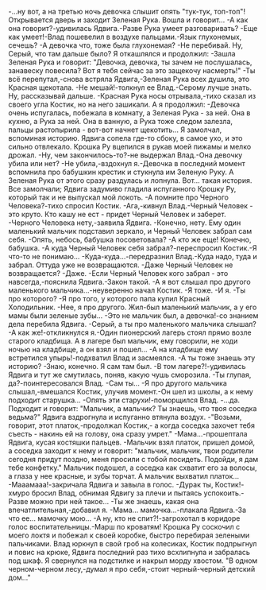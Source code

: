   -...ну вот, а на третью ночь девочка слышит опять "тук-тук, топ-топ"! Открывается дверь и заходит Зеленая Рука. Вошла и говорит...
-А как она говорит?-удивилась Ядвига.-Разве Рука умеет разговаривать?
-Еще как умеет!-Влад пошевелил в воздухе пальцами.-Язык глухонемых, сечешь?
-А девочка что, тоже была глухонемая?
-Не перебивай. Ну, Серый, что там дальше было?
Я откашлялся и продолжил:
-Зашла Зеленая Рука и говорит: "Девочка, девочка, ты зачем не послушалась, занавеску повесила? Вот я тебя сейчас за это защекочу насмерть!"
-Ты всё перепутал,-снова встряла Ядвига,-Зеленая Рука всех душила, это Красная щекотала.
-Не мешай!-толкнул ее Влад.-Серому лучше знать. Ну, рассказывай дальше.
-Красная Рука носы отрывала,-тихо сказал из своего угла Костик, но на него зашикали. А я продолжил:
-Девочка очень испугалась, побежала в комнату, а Зеленая Рука - за ней. Она в кухню, а Рука за ней. Она в ванную, а Рука тоже следом залезла, пальцы растопырила - вот-вот начнет щекотить...
Я замолчал, вспоминая историю. Ядвига сопела где-то сбоку, в самое ухо, и это сильно отвлекало. Крошка Ру вцепился в рукав моей пижамы и мелко дрожал.
-Ну, чем закончилось-то?-не выдержал Влад.-Она девочку убила или нет?
-Не убила,-вздохнул я.-Девочка в последний момент вспомнила про бабушкин крестик и стукнула им Зеленую Руку. А Зеленая Рука от этого сразу раздулась и лопнула. Вот... такая история.
Все замолчали; Ядвига задумиво гладила испуганного Крошку Ру, который так и не выпускал мой локоть.
-А помните про Черного Человека?-тихо спросил Костик.
-Ага,-кивнул Влад.-Черный Человек - это круто. Кто кашу не ест - придет Черный Человек и заберет.
-Черного Человека нету,-заявила Ядвига.
-Конечно, нету. Ему один маленький мальчик подставил зеркало, и Черный Человек забрал сам себя.
-Опять, небось, бабушка посоветовала?
-А кто же еще! Конечно, бабушка.
-А куда Черный Человек себя забрал?-переспросил Костик.-Я что-то не понимаю...
-Куда-куда...-передразнил Влад.-Куда надо, туда и забрал. Оттуда уже не возвращаются.
-Даже Черный Человек не возвращается?
-Даже.
-Если Черный Человек кого забрал - это навсегда,-пояснила Ядвига.-Закон такой.
-А я вот слышал про другого маленького мальчика...-неуверенно начал Костик.
-Я тоже.
-И я.
-Ты про которого?
-Я про того, у которого папа купил Красный Холодильник.
-Нее, я про другого. Жил-был маленький мальчик, а у его мамы были зеленые зубы...
-Это не мальчик был, а девочка!-со знанием дела перебила Ядвига.
-Серый, а ты про маленького мальчика слышал?
-А как же!-откликнулся я.-Один пионерский лагерь стоял прямо возле старого кладбища. А в лагере был мальчик, ему говорили, не ходи ночью на кладбище, а он взял и пошел...
-А на кладбище ему встретился упырь!-подхватил Влад и засмеялся.
-А ты тоже знаешь эту историю?
-Знаю, конечно. Я сам там был.
-В том лагере?!-удивилась Ядвига и тут же смутилась, поняв, какую чушь сморозила.
-Ты глупая, да?-поинтересовался Влад.
-Сам ты...
-Я про другого мальчика слышал,-вмешался Костик, улучив момент.-Он шел из школы, а к нему подходит старушка...
-Опять эти старухи!-поморщился Влад.
-...да. Подходит и говорит: "Мальчик, а мальчик? Ты знаешь, что твоя соседка ведьма?"
Ядвига вздрогнула и испуганно втянула воздух.
-"Возьми, говорит, этот платок,-продолжал Костик,- а когда соседка захочет тебя съесть - накинь ей на голову, она сразу умрет."
-Мама...-прошептала Ядвига, кусая костяшки пальцев.
-Мальчик взял платок, пришел домой, а соседка заходит к нему и говорит: "мальчик, мальчик, твои родители сегодня придут поздно, меня просили с тобой посидеть. Подойди, я дам тебе конфетку." Мальчик подошел, а соседка как схватит его за волосы, а глаза у нее красные, и зубы торчат. А мальчик выхватил платок...
-Мааамааа!-закричала Ядвига и завыла в голос.
-Дурак ты, Костик!- хмуро бросил Влад, обнимая Ядвигу за плечи и пытаясь успокоить.-Разве можно при ней такое...
-Ты же знаешь, какая она впечатлительная,-добавил я.
-Мама... мамочка...-плакала Ядвига.-За что ее... мамочку мою...
-А ну, кто не спит?!-загрохотал в коридоре голос воспитательницы.-Марш по кроватям!
Крошка Ру соскочил с моего локтя и побежал к своей коробке, быстро перебирая зелеными пальчиками. Влад юркнул в свой гроб на колесиках, Костик подпрыгнул и повис на крюке, Ядвига последний раз тихо всхлипнула и забралась под шкаф. Я свернулся на подстилке и накрыл морду хвостом.
"В одном черном-черном лесу,-думал я про себя,-стоит черный-черный детский дом..."    